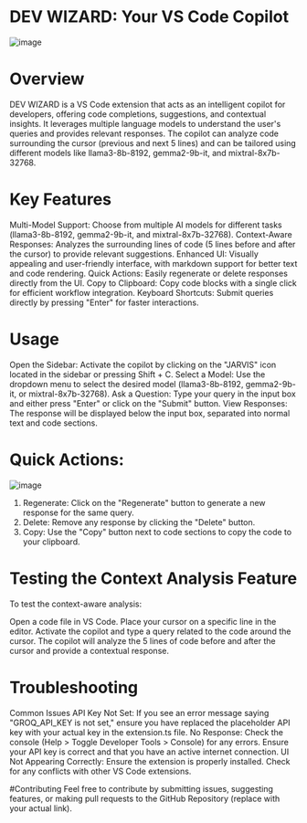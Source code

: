 # DEV WIZARD: Your VS Code Copilot
![image](https://github.com/user-attachments/assets/256a92d0-0c0d-4f93-a179-2566dfe4e736)


# Overview
DEV WIZARD is a VS Code extension that acts as an intelligent copilot for developers, offering code completions, suggestions, and contextual insights. It leverages multiple language models to understand the user's queries and provides relevant responses. The copilot can analyze code surrounding the cursor (previous and next 5 lines) and can be tailored using different models like llama3-8b-8192, gemma2-9b-it, and mixtral-8x7b-32768.

# Key Features
Multi-Model Support: Choose from multiple AI models for different tasks (llama3-8b-8192, gemma2-9b-it, and mixtral-8x7b-32768).
Context-Aware Responses: Analyzes the surrounding lines of code (5 lines before and after the cursor) to provide relevant suggestions.
Enhanced UI: Visually appealing and user-friendly interface, with markdown support for better text and code rendering.
Quick Actions: Easily regenerate or delete responses directly from the UI.
Copy to Clipboard: Copy code blocks with a single click for efficient workflow integration.
Keyboard Shortcuts: Submit queries directly by pressing "Enter" for faster interactions.

# Usage
Open the Sidebar: Activate the copilot by clicking on the "JARVIS" icon located in the sidebar or pressing Shift + C.
Select a Model: Use the dropdown menu to select the desired model (llama3-8b-8192, gemma2-9b-it, or mixtral-8x7b-32768).
Ask a Question: Type your query in the input box and either press "Enter" or click on the "Submit" button.
View Responses: The response will be displayed below the input box, separated into normal text and code sections.

# Quick Actions:
![image](https://github.com/user-attachments/assets/bd9cc952-9a7a-4323-9855-00e5b2ad5a27)

1. Regenerate: Click on the "Regenerate" button to generate a new response for the same query.
2. Delete: Remove any response by clicking the "Delete" button.
3. Copy: Use the "Copy" button next to code sections to copy the code to your clipboard.

# Testing the Context Analysis Feature
To test the context-aware analysis:

Open a code file in VS Code.
Place your cursor on a specific line in the editor.
Activate the copilot and type a query related to the code around the cursor.
The copilot will analyze the 5 lines of code before and after the cursor and provide a contextual response.

# Troubleshooting
Common Issues
API Key Not Set: If you see an error message saying "GROQ_API_KEY is not set," ensure you have replaced the placeholder API key with your actual key in the extension.ts file.
No Response:
Check the console (Help > Toggle Developer Tools > Console) for any errors.
Ensure your API key is correct and that you have an active internet connection.
UI Not Appearing Correctly:
Ensure the extension is properly installed.
Check for any conflicts with other VS Code extensions.

#Contributing
Feel free to contribute by submitting issues, suggesting features, or making pull requests to the GitHub Repository (replace with your actual link).




